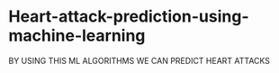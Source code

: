 # Heart-attack-prediction-using-machine-learning
BY USING THIS ML ALGORITHMS WE CAN PREDICT HEART ATTACKS
